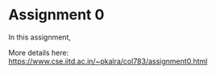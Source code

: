 # Assignment 0

In this assignment, 

More details here: https://www.cse.iitd.ac.in/~pkalra/col783/assignment0.html
